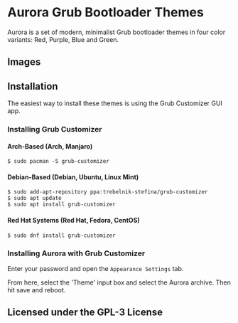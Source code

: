 # Aurora Grub Bootloader Themes
Aurora is a set of modern, minimalist Grub bootloader themes in four color variants: Red, Purple, Blue and Green. 

## Images

## Installation

The easiest way to install these themes is using the Grub Customizer GUI app. 

### Installing Grub Customizer


#### Arch-Based (Arch, Manjaro)

```
$ sudo pacman -S grub-customizer
```

#### Debian-Based (Debian, Ubuntu, Linux Mint)

```
$ sudo add-apt-repository ppa:trebelnik-stefina/grub-customizer
$ sudo apt update
$ sudo apt install grub-customizer
```

#### Red Hat Systems (Red Hat, Fedora, CentOS)

```
$ sudo dnf install grub-customizer
```

### Installing Aurora with Grub Customizer

Enter your password and open the `Appearance Settings` tab. 

From here, select the 'Theme' input box and select the Aurora archive. Then hit save and reboot.

## Licensed under the GPL-3 License
